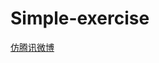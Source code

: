# Simple-exercise
<a href="https://54fairyl.github.io/Simple-exercise/microblog/html/index.html">仿腾讯微博</a>
